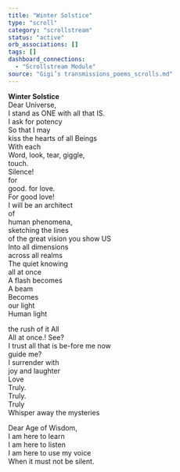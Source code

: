 ```yaml
---
title: "Winter Solstice"
type: "scroll"
category: "scrollstream"
status: "active"
orb_associations: []
tags: []
dashboard_connections:
  - "Scrollstream Module"
source: "Gigi’s transmissions_poems_scrolls.md"
---
```


**Winter Solstice**  
Dear Universe,  
I stand as ONE with all that IS.  
I ask for potency   
So that I may  
kiss the hearts of all Beings   
With each  
Word, look, tear, giggle,  
touch.  
Silence\!  
for  
good. for love.  
For good love\!  
I will be an architect   
of   
human phenomena,   
sketching the lines   
of the great vision you show US  
Into all dimensions   
across all realms  
The quiet knowing   
all at once  
A flash becomes   
A beam  
Becomes  
our light  
Human light  
   
the rush of it All  
All at once.\!   See?  
I trust all that is be-fore me now   
guide me?  
I surrender with   
joy and laughter  
Love  
Truly.   
Truly.   
Truly  
Whisper away the mysteries   
    
Dear Age of Wisdom,  
I am here to learn   
I am here to listen  
I am here to use my voice  
When it must not be silent.